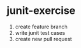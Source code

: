 # junit-exercise

1. create feature branch <feature-yourname>
2. write junit test cases
3. create new pull request
